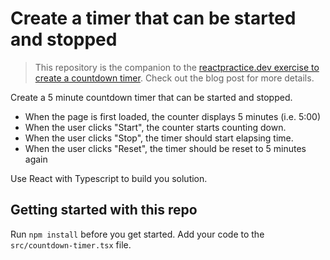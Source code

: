 # Create a timer that can be started and stopped

> This repository is the companion to the [reactpractice.dev exercise to create a countdown timer](https://reactpractice.dev/exercise/create-a-timer-that-can-be-started-and-stopped/). Check out the blog post for more details.

Create a 5 minute countdown timer that can be started and stopped.

- When the page is first loaded, the counter displays 5 minutes (i.e. 5:00)
- When the user clicks "Start", the counter starts counting down.
- When the user clicks "Stop", the timer should start elapsing time.
- When the user clicks "Reset", the timer should be reset to 5 minutes again

Use React with Typescript to build you solution.

## Getting started with this repo

Run `npm install` before you get started.
Add your code to the `src/countdown-timer.tsx` file.
